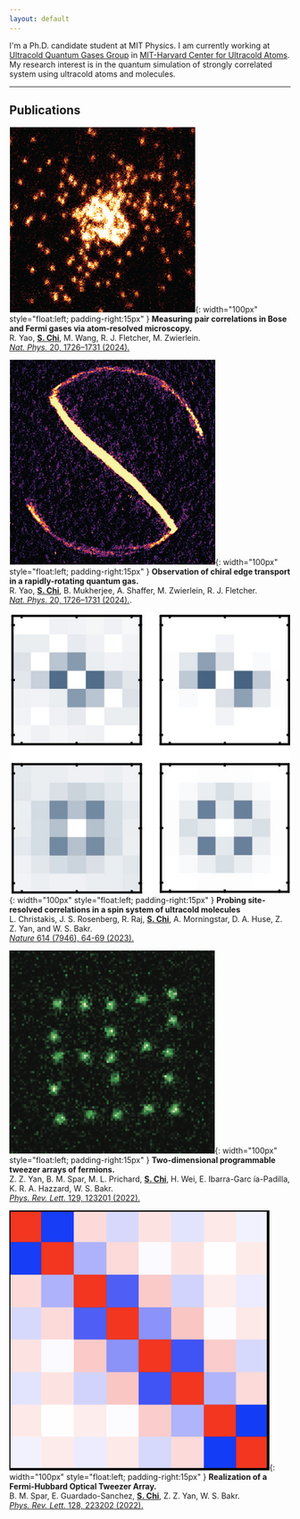 ```yaml
---
layout: default
---
```

I'm a Ph.D. candidate student at MIT Physics. I am currently working at [Ultracold Quantum Gases Group](https://quantumgas.mit.edu/) in [MIT-Harvard Center for Ultracold Atoms](http://cua.mit.edu). My research interest is in the quantum simulation of strongly correlated system using ultracold atoms and molecules.

---

## Publications

![img3](assets/img/becmicroscope.png){: width="100px" style="float:left; padding-right:15px" }
**Measuring pair correlations in Bose and Fermi gases via atom-resolved microscopy.**<br>
R. Yao, **<u>S. Chi</u>**, M. Wang, R. J. Fletcher, M. Zwierlein.<br>
[_Nat. Phys._ 20, 1726–1731 (2024).](https://)

![img3](assets/img/edgestate.png){: width="100px" style="float:left; padding-right:15px" }
**Observation of chiral edge transport in a rapidly-rotating quantum gas.**<br>
R. Yao, **<u>S. Chi</u>**, B. Mukherjee, A. Shaffer, M. Zwierlein, R. J. Fletcher.<br>
[_Nat. Phys._ 20, 1726–1731 (2024).](https://www.nature.com/articles/s41567-024-02617-7).

![img3](assets/img/mol_corr.jpg){: width="100px" style="float:left; padding-right:15px" }
**Probing site-resolved correlations in a spin system of ultracold molecules** <br>
L. Christakis, J. S. Rosenberg, R. Raj, **<u>S. Chi</u>**, A. Morningstar, D. A. Huse, Z. Z. Yan, and W. S. Bakr.<br>
[_Nature_ 614 (7946), 64-69 (2023).](https://www.nature.com/articles/s41586-022-05558-4)

![img3](assets/img/twod_array.png){: width="100px" style="float:left; padding-right:15px" }
**Two-dimensional programmable tweezer arrays of fermions.**<br>
Z. Z. Yan, B. M. Spar, M. L. Prichard, **<u>S. Chi</u>**, H. Wei, E. Ibarra-Garc ́ıa-Padilla, K. R. A. Hazzard, W. S. Bakr.<br>
[_Phys. Rev. Lett._ 129, 123201 (2022).](https://journals.aps.org/prl/abstract/10.1103/PhysRevLett.129.123201)

![img3](assets/img/tweezer_corr.png){: width="100px" style="float:left; padding-right:15px" }
**Realization of a Fermi-Hubbard Optical Tweezer Array.**<br>
B. M. Spar, E. Guardado-Sanchez, **<u>S. Chi</u>**, Z. Z. Yan, W. S. Bakr.<br>
[_Phys. Rev. Lett._ 128, 223202 (2022).](https://journals.aps.org/prl/abstract/10.1103/PhysRevLett.128.223202)